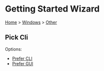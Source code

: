 # Getting Started Wizard

[Home](/docs/wiz/readme.md) > [Windows](Windows.md) > [Other](Windows_Other.md)

## Pick Cli

Options:
 * [Prefer CLI](Windows_Other_Cli.md)
 * [Prefer GUI](Windows_Other_Gui.md)
